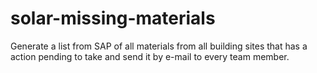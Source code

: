 # solar-missing-materials
 Generate a list from SAP of all materials from all building sites that has a action pending to take and send it by e-mail to every team member.
